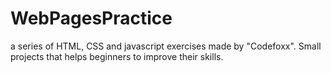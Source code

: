 # WebPagesPractice
a series of HTML, CSS and javascript exercises made by "Codefoxx". Small projects that helps beginners to improve their skills.
